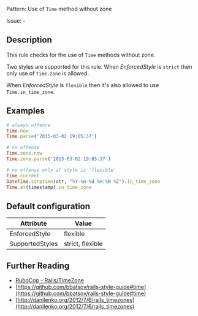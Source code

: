 Pattern: Use of `Time` method without zone

Issue: -

## Description

This rule checks for the use of `Time` methods without zone.

Two styles are supported for this rule. When _EnforcedStyle_ is `strict`
then only use of `Time.zone` is allowed.

When _EnforcedStyle_ is `flexible` then it's also allowed
to use `Time.in_time_zone`.

## Examples

```ruby
# always offense
Time.now
Time.parse('2015-03-02 19:05:37')

# no offense
Time.zone.now
Time.zone.parse('2015-03-02 19:05:37')

# no offense only if style is 'flexible'
Time.current
DateTime.strptime(str, "%Y-%m-%d %H:%M %Z").in_time_zone
Time.at(timestamp).in_time_zone
```

## Default configuration

Attribute | Value
--- | ---
EnforcedStyle | flexible
SupportedStyles | strict, flexible

## Further Reading

* [RuboCop - Rails/TimeZone](https://docs.rubocop.org/rubocop-rails/cops_rails.html#railstimezone)
* [https://github.com/bbatsov/rails-style-guide#time](https://github.com/bbatsov/rails-style-guide#time)
* [http://danilenko.org/2012/7/6/rails_timezones](http://danilenko.org/2012/7/6/rails_timezones)
